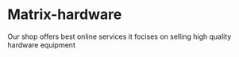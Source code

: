 # Matrix-hardware
Our shop offers best online services
it focises on selling high quality hardware equipment
